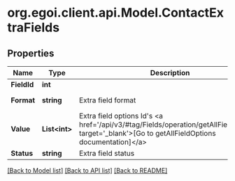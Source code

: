 
# org.egoi.client.api.Model.ContactExtraFields

## Properties

Name | Type | Description | Notes
------------ | ------------- | ------------- | -------------
**FieldId** | **int** |  | [optional] 
**Format** | **string** | Extra field format | [optional] [readonly] 
**Value** | **List&lt;int&gt;** | Extra field options Id&#39;s &lt;a href&#x3D;&#39;/api/v3/#tag/Fields/operation/getAllFieldOptions&#39; target&#x3D;&#39;_blank&#39;&gt;[Go to getAllFieldOptions documentation]&lt;/a&gt; | [optional] 
**Status** | **string** | Extra field status | [optional] 

[[Back to Model list]](../README.md#documentation-for-models)
[[Back to API list]](../README.md#documentation-for-api-endpoints)
[[Back to README]](../README.md)

